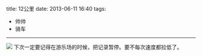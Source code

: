 title: 12公里
date: 2013-06-11 16:40
tags:
- 帅帅
- 骑车 
---
![](/img/cycle.png)
下次一定要记得在游乐场的时候，把记录暂停。要不每次速度都拉低了。
